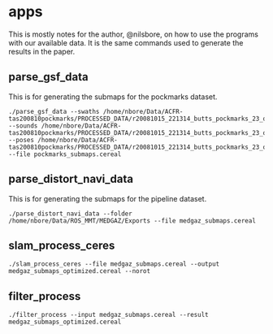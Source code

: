 apps
====

This is mostly notes for the author, @nilsbore, on how to use the programs with our available data.
It is the same commands used to generate the results in the paper.

## parse_gsf_data

This is for generating the submaps for the pockmarks dataset.

```
./parse_gsf_data --swaths /home/nbore/Data/ACFR-tas200810pockmarks/PROCESSED_DATA/r20081015_221314_butts_pockmarks_23_overlappinggrids/bpslam20110606/DT20081015_221314_gsf --sounds /home/nbore/Data/ACFR-tas200810pockmarks/PROCESSED_DATA/r20081015_221314_butts_pockmarks_23_overlappinggrids/bpslam20110606/DT20081015_221314_gsf/sound_speed.data --poses /home/nbore/Data/ACFR-tas200810pockmarks/PROCESSED_DATA/r20081015_221314_butts_pockmarks_23_overlappinggrids/bpslam20110606/dr_pose_est.data --file pockmarks_submaps.cereal
```

## parse_distort_navi_data

This is for generating the submaps for the pipeline dataset.

```
./parse_distort_navi_data --folder /home/nbore/Data/ROS_MMT/MEDGAZ/Exports --file medgaz_submaps.cereal
```

## slam_process_ceres
```
./slam_process_ceres --file medgaz_submaps.cereal --output medgaz_submaps_optimized.cereal --norot
```

## filter_process
```
./filter_process --input medgaz_submaps.cereal --result medgaz_submaps_optimized.cereal
```

